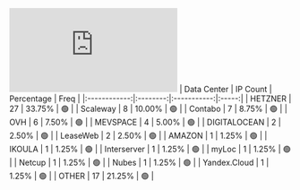 ![Diagramm](https://github.com/obajay/StateSync-snapshots/blob/main/Projects/Lum/1/README.md)
| Data Center | IP Count | Percentage | Freq |
|:------------:|:--------:|:-----------:|:-----:|
| HETZNER | 27 | 33.75% | 🟢 |
| Scaleway | 8 | 10.00% | 🟢 |
| Contabo | 7 | 8.75% | 🟢 |
| OVH | 6 | 7.50% | 🟢 |
| MEVSPACE | 4 | 5.00% | 🟢 |
| DIGITALOCEAN | 2 | 2.50% | 🟢 |
| LeaseWeb | 2 | 2.50% | 🟢 |
| AMAZON | 1 | 1.25% | 🟢 |
| IKOULA | 1 | 1.25% | 🟢 |
| Interserver | 1 | 1.25% | 🟢 |
| myLoc | 1 | 1.25% | 🟢 |
| Netcup | 1 | 1.25% | 🟢 |
| Nubes | 1 | 1.25% | 🟢 |
| Yandex.Cloud | 1 | 1.25% | 🟢 |
| OTHER | 17 | 21.25% | 🟢 |